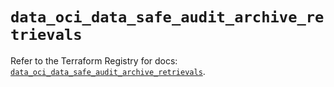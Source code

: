 # `data_oci_data_safe_audit_archive_retrievals`

Refer to the Terraform Registry for docs: [`data_oci_data_safe_audit_archive_retrievals`](https://registry.terraform.io/providers/oracle/oci/7.19.0/docs/data-sources/data_safe_audit_archive_retrievals).
